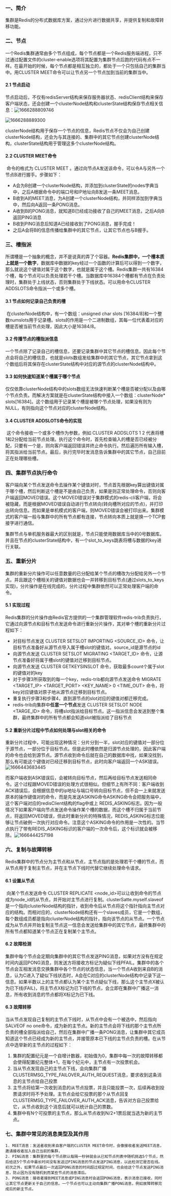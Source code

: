 ### 一、简介

​	集群是Redis的分布式数据库方案，通过分片进行数据共享，并提供复制和故障转移功能。

### 二、节点

​	一个Redis集群通常由多个节点组成，每个节点都是一个Redis服务端进程，只不过通过配置文件的cluster-enable选项将其配置为集群节点后跑的代码有点不一样。在最开始的时候，每个节点都是相互独立的，都处于一个只包括自己的集群当中。用CLUSTER MEET命令可以让节点另一个节点加到当前的集群当中。

#### 2.1 节点启动

​	节点启动后，不仅有redisServer结构来保存服务器状态、redisClient结构来保存客户端状态，还会创建一个clusterNode结构和clusterState结构保存节点相关信息：![1666288809746](../noteImage/1666288809746.png)

![1666288889300](../noteImage/1666288889300.png)

clusterNode结构用于保存一个节点的信息，Redis节点不仅会为自己创建clusterNode结构，还会为与其连接的、集群中的其它节点创建clusterNode结构，clusterState结构用于管理这多个clusterNode结构。

#### 2.2 CLUSTER MEET命令

​	命令的格式为 CLUSTER MEET <IP> <PORT>。通过向节点A发送该命令，可以令A与另外一个节点B进行握手。步骤如下：

*   A会为B创建一个clusterNode结构，并添加到clusterState的nodes字典当中，之后A根据命令中的端口号和IP地址向B发送一条MEET消息。
*   B收到A的MEET消息，为A创建一个clusterNode结构，并同样添加到字典当中，然后向A返回一条PONG消息。
*   A收到B的PONG消息，就知道B已经成功接收了自己的MEET消息，之后A向B返回PING消息
*   B收到PING消息后知道A已经接收到了PONG消息，握手完成！
*   之后A会将B的信息传播给集群中的其它节点，让其它节点也与B握手。

### 三、槽指派

​	所谓槽是一个抽象的概念，并不是说真的弄了个容器。**Redis集群中，一个槽本质上就是一个数字**，数据库中数据的key经过一个函数的计算后可以得到一个数字，那么就说这个键值对属于这个数字，也就是属于这个槽。Redis集群一共有16384个槽，每个节点可以负责处理若干个槽。当数据库中16384个槽都有节点在负责处理时，集群处于上线状态，否则集群处于下线状态。可以用命令CLUSTER ADDSLOTS命令指派一个或多个槽。

#### 3.1 节点如何记录自己负责的槽

​	在clusterNode结构中，有一个数组：unsigned char slots [16384/8]和一个整数numslots用于记录槽。slots的作用是一个二进制数组，其每一位代表着对应的槽是否被当前节点处理，因此大小是16384/8。

#### 3.2 传播节点的槽指派信息

​	一个节点除了记录自己的槽信息，还要记录集群中其它节点的槽信息。因此每个节点会将自己的槽信息，也就是slots数组发给集群中的其它节点，其它节点拿到这个数组后将其保存在clusterState结构中对应的源节点的clusterNode结构中。

#### 3.3 如何快速知道某个槽属于哪个节点

​	仅仅依靠clusterNode结构中的slots数组无法快速判断某个槽是否被分配以及由哪个节点负责。而解决方案就是在clusterState结构中接入一个数组：clusterNode* slots[16384]。这个数组用于记录某个槽是被哪个节点处理，如果没有则为NULL，有则指向这个节点对应的clusterNode结构。

#### 3.4 CLUSTER ADDSLOTS命令的实现

​	这个命令接收一个或多个槽作为参数，例如 CLUSTER ADDSLOTS 1 2  代表将槽1和2分配给当前节点处理。执行这个命令时，首先检查输入的槽是否已经被分配，只要有一个是，则向客户端返回错误并终止命令执行。然后遍历所有输入槽，将其指派给当前节点。最后，执行完毕时发消息告诉集群中的其它节点，自己目前正在处理哪些槽。

### 四、集群节点执行命令

​	客户端向某个节点发送命令去操作某个键值对时，节点首先根据key算出键值对属于哪个槽，然后判断这个槽是不是由自己负责，如果是则正常处理命令，否则向客户端返回MOVED错误。这个MOVED错误对于集群模式的redis-cli客户端，将会被隐藏，而是根据MOVED错误自动进行节点转向(转向槽所对应的节点)，并打印出转向信息。而如果是单机模式的客户端，则MOVED错误会被打印出来。
​	集群模式的客户端一般与集群中的所有节点都有连接，节点转向本质上就是换一个TCP套接字进行通信。

​	集群节点与单机服务器最大的区别就是，节点只能使用数据库当中的0号数据库。并且在节点的clusterState结构中，有一个slot_to_keys跳表将槽与数据的key进行关联。

### 五、重新分片

​	集群的重新分片操作可以任意数量的已分配给某个节点的槽改为分配给另外一个节点。并且跟这个槽相关的键值对数据也会一并转移到目标节点(通过slots_to_keys实现)，分片操作是在线完成的，分片过程中集群依然可以正常处理客户端的命令。

#### 5.1 实现过程

​	Redis集群的分片操作由Redis官方提供的一个集群管理软件redis-trib负责执行，它通过向源节点和目标节点发送命令进行重新分片操作，其对单个槽的重新分片过程如下：

*   对目标节点发送 CLUSTER SETSLOT <SLOT> IMPORTING <SOURCE_ID> 命令，让目标节点准备好从源节点导入属于槽slot的键值对。source_id是源节点的id
*   向源节点发送 CLUSTER SETSLOT <SLOT> MIGRATING <TARGET_ID> 命令，让源节点准备好将属于槽slot的键值对迁移到目标节点。
*   向源节点发送 CLUSTER GETKEYSINSLOT <SLOT> <COUNT> 命令，获取最多count个属于slot的键值对的key
*   对于步骤3所获取到的每一个key，redis-trib都向源节点发送命令 MIGRATE <TARGET_IP> <TARGET_PORT> <KEY_NAME> 0 <TIME_OUT> 命令，将key对应键值对原子地从源节点迁移到目标节点。
*   重复执行步骤3和步骤4，直到源节点的slot对应的键值对都迁移完成。
*   redis-trib向集群中**任意一个节点**发送 CLUSTER SETSLOT <SLOT> NODE <TARGE_ID> 命令，将槽slot指派给目标节点。这一指派信息会发送到整个集群，最终集群中的所有节点都会知道slot被指派给了目标节点

#### 5.2 重新分片过程中节点如何处理与slot相关的命令

​	重新分片过程中，可能出现这种情况：分片分到一半，slot对应的键值对一部分位于源节点，一部分位于目标节点。但是此时槽依然是归源节点处理的，因此客户端的命令也会给到源节点。源节点收到命令后就在自己的数据库中找，如果没找到，那么有可能这个键值对已经迁移到目标节点，此时向客户端返回一个ASK错误。![1666443683445](../noteImage/1666443683445.png)

​	而客户端收到ASK错误后，会被转向目标节点，然后再给目标节点发送相同命令。这个过程跟MOVED错误的处理方式很相似。但细节上有所不同：客户端收到ACK错误后，会根据信息中的ip地址与端口号转向目标节点，但不会一上来就发送原本的操作键值对的命令，而是先发送ASKING命令
​	ASKING命令会把服务端中，这个客户端对应的redisClient结构的flag中或上 REDIS_ASKING标志。因为一般情况下如果客户端向节点发送命令操作某个槽的数据，而这个槽不归属于当前节点，将返回MOVED错误，但此时重新分片的特殊情况，REDIS_ASKING标志位能够让节点破例一次执行对应命令。注意这个ASKING命令的作用是一次性的。当节点执行了带有REDIS_ASKING标识的客户端的一次命令后，这个标识就会被移除。![1666444257198](../noteImage/1666444257198.png)

### 六、复制与故障转移

​	Redis集群中的节点分为主节点和从节点，主节点指的是处理若干个槽的节点，而从节点用于复制主节点，并在主节点下线时代替它继续处理命令请求。

#### 6.1 设置从节点

​	向某个节点发送命令 CLUSTER REPLICATE <node_id>可以让收到命令的节点成为node_id的从节点，并开始对主节点进行复制。clusterSatte.myself.slaveof是一个指向clusterNode结构的指针，收到命令后从节点将这个指针指向主节点对应的结构。而相对应的，clusterNode结构还有一个slaves成员，它是一个数组，每个数组成员都是指向clusterNode结构的指针，指向该节点的从节点。
​	一个节点成为从节点并开始复制主节点这一信息会发送给集群中的其它节点，最终集群中的所有节点都知道某个节点正在复制某个主节点。

#### 6.2 故障检测

​	集群中每个节点会定期向集群中的其它节点发送PING消息，如果对方没有在规定时间内返回PONG消息，则发送方将接收方标记为疑似下线PFAIL。集群中的各个节点会互相发消息交换集群中各个节点的状态信息，当一个节点A收到来自B的消息，认为C进入了疑似下线状态时，A会在C对应的clusterNode结构中记录下这一信息。
​	如果半数以上的主节点都认为某个主节点疑似下线，那么这个主节点X被认为已下线(FAIL)，将主节点X标记为已下线的节点，会立即在集群中广播这一消息，所有收到消息的节点都将X标记为已下线。

#### 6.3 故障转移

​	当从节点发现自己复制的主节点下线时，从节点中会有一个被选中，然后指向SALVEOF no one命令，成为新的主节点。新的主节点会将下线的那个主节点所负责的槽全部指派给自己，然后在集群中广播一条PONG消息，让集群中其它成员知道这个节点已经成为新的主节点，并接管原本已下线的主节点负责的槽。
​	在从节点中选举新的主节点的过程如下：

1.  集群的配置纪元是一个自增计数器，初始值为0，集群中每一次的故障转移都会使得配置纪元整体+1，在每个纪元中，主节点有一次投票机会。
2.  当从节点发现自己的主节点下线，会向集群广播CLUSTERMSG_TYPE_FAILOVER_AUTH_REQUEST消息，要求收到这条消息的主节点给自己投票
3.  主节点将给第一次收到消息的从节点投票，并且只能投票一次，后续再收到投票请求时将不予处理。主节点会给它投票的那个从节点回复CLUSTERMSG_TYPE_FAILOVER_AUTH_ACK消息，告诉对方自己投票给它，从节点收到这个消息后就可以统计自己的票数。
4.  集群中有N个可投票的主节点，那么从节点收到N/2+1票后就当选为新的主节点。

### 七、集群中常见的消息类型及其作用

	1. MEET消息：发送者收到来自客户端的CLUSTER MEET命令时，会像接收者发送MEET消息，邀请接收者加入自己当前的集群，
 	2. PING消息：集群里的每个节点默认每隔一秒钟就会从已知节点列表中随机挑选5个节点，然后给这5个节点中最长时间没有发送过PING消息的节点发送PING消息，以此检测它是否在线。初次之外，如果节点最后一次返回PONG消息的时间超过规定时间，也会给这个节点发送PING消息，防止因为没有随机到而某些节点的消息滞后。
 	3. PONG消息：接收者接到MEET消息或PING消息时会返回PONG消息，表示消息已接收，同时让其它节点更新关于自己的信息。一个节点也可以主动向集群广播PONG消息，例如故障转移完成后的新主节点。